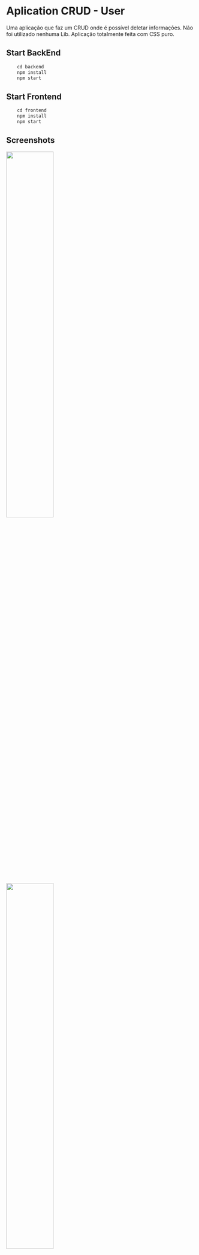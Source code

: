 
# Aplication CRUD - User

Uma aplicação que faz um CRUD onde é possível deletar informações. Não foi utilizado nenhuma Lib. Aplicação totalmente feita com CSS puro.

## Start BackEnd

```Node.js
    cd backend
    npm install
    npm start
```

## Start Frontend

```Node.js
    cd frontend
    npm install
    npm start
```

## Screenshots

<div>
<img src="https://i.imgur.com/sPcwAEC.png" width="50%"  />
</div>
<div>
<img src="https://i.imgur.com/vnrnEya.png" width="50%"  />
</div>

<hr />

<p  align="right">Made with ❤️ by <a href="https://github.com/matg0mes">matg0mes</a>.</p>
